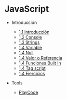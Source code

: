# JavaScript

- Introducción
  
  - [1.1 Introducción](/06-js/1.1-introduccion.md)
  - [1.2 Console](/06-js/1.2-console.md)
  - [1.3 Strings](/06-js/1.3-strings.md)
  - [1.4 Variable](/06-js/1.4-variables.md)
  - [1.4 Null](/06-js/1.5-null.md)
  - [1.4 Valor o Referencia](/06-js/1.6-valor-referencia.md)
  - [1.4 Funciones Built In](/06-js/1.7-builtin.md)
  - [1.4 Tag script](/06-js/1.8-tag.md)
  - [1.4 Ejercicios](/06-js/1.9-ejercicios.md)

- Tools

  - [PlayCode](https://playcode.io/online-javascript-editor)
  